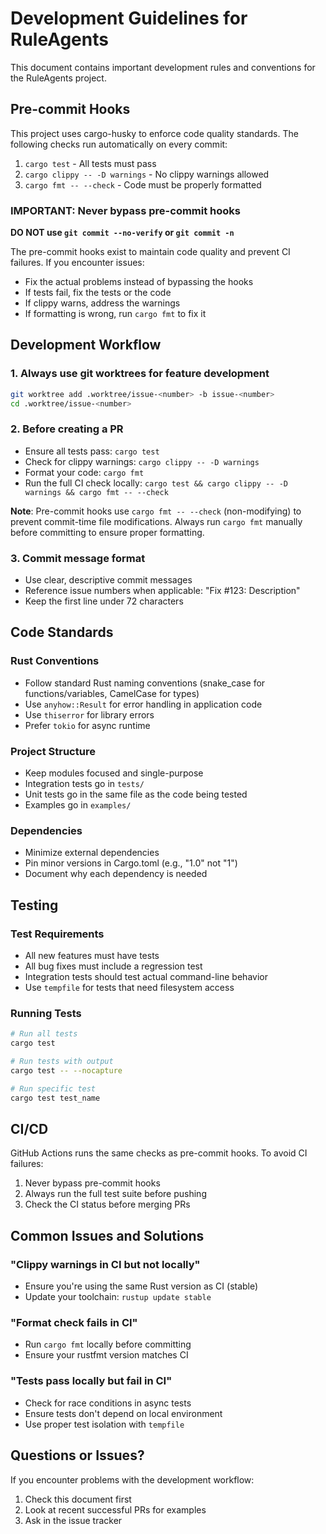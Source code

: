 # Development Guidelines for RuleAgents

This document contains important development rules and conventions for the RuleAgents project.

## Pre-commit Hooks

This project uses cargo-husky to enforce code quality standards. The following checks run automatically on every commit:

1. `cargo test` - All tests must pass
2. `cargo clippy -- -D warnings` - No clippy warnings allowed
3. `cargo fmt -- --check` - Code must be properly formatted

### IMPORTANT: Never bypass pre-commit hooks

**DO NOT use `git commit --no-verify` or `git commit -n`**

The pre-commit hooks exist to maintain code quality and prevent CI failures. If you encounter issues:
- Fix the actual problems instead of bypassing the hooks
- If tests fail, fix the tests or the code
- If clippy warns, address the warnings
- If formatting is wrong, run `cargo fmt` to fix it

## Development Workflow

### 1. Always use git worktrees for feature development
```bash
git worktree add .worktree/issue-<number> -b issue-<number>
cd .worktree/issue-<number>
```

### 2. Before creating a PR
- Ensure all tests pass: `cargo test`
- Check for clippy warnings: `cargo clippy -- -D warnings`
- Format your code: `cargo fmt`
- Run the full CI check locally: `cargo test && cargo clippy -- -D warnings && cargo fmt -- --check`

**Note**: Pre-commit hooks use `cargo fmt -- --check` (non-modifying) to prevent commit-time file modifications. Always run `cargo fmt` manually before committing to ensure proper formatting.

### 3. Commit message format
- Use clear, descriptive commit messages
- Reference issue numbers when applicable: "Fix #123: Description"
- Keep the first line under 72 characters

## Code Standards

### Rust Conventions
- Follow standard Rust naming conventions (snake_case for functions/variables, CamelCase for types)
- Use `anyhow::Result` for error handling in application code
- Use `thiserror` for library errors
- Prefer `tokio` for async runtime

### Project Structure
- Keep modules focused and single-purpose
- Integration tests go in `tests/`
- Unit tests go in the same file as the code being tested
- Examples go in `examples/`

### Dependencies
- Minimize external dependencies
- Pin minor versions in Cargo.toml (e.g., "1.0" not "1")
- Document why each dependency is needed

## Testing

### Test Requirements
- All new features must have tests
- All bug fixes must include a regression test
- Integration tests should test actual command-line behavior
- Use `tempfile` for tests that need filesystem access

### Running Tests
```bash
# Run all tests
cargo test

# Run tests with output
cargo test -- --nocapture

# Run specific test
cargo test test_name
```

## CI/CD

GitHub Actions runs the same checks as pre-commit hooks. To avoid CI failures:
1. Never bypass pre-commit hooks
2. Always run the full test suite before pushing
3. Check the CI status before merging PRs

## Common Issues and Solutions

### "Clippy warnings in CI but not locally"
- Ensure you're using the same Rust version as CI (stable)
- Update your toolchain: `rustup update stable`

### "Format check fails in CI"
- Run `cargo fmt` locally before committing
- Ensure your rustfmt version matches CI

### "Tests pass locally but fail in CI"
- Check for race conditions in async tests
- Ensure tests don't depend on local environment
- Use proper test isolation with `tempfile`

## Questions or Issues?

If you encounter problems with the development workflow:
1. Check this document first
2. Look at recent successful PRs for examples
3. Ask in the issue tracker